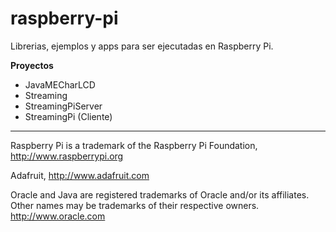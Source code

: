 raspberry-pi
============

Librerias, ejemplos y apps para ser ejecutadas en Raspberry Pi.
>
**Proyectos**
 - JavaMECharLCD
 - Streaming
  - StreamingPiServer
  - StreamingPi (Cliente)
______________________________


Raspberry Pi is a trademark of the Raspberry Pi Foundation, http://www.raspberrypi.org

Adafruit, http://www.adafruit.com

Oracle and Java are registered trademarks of Oracle and/or its affiliates. Other names may be trademarks of their respective owners. http://www.oracle.com
